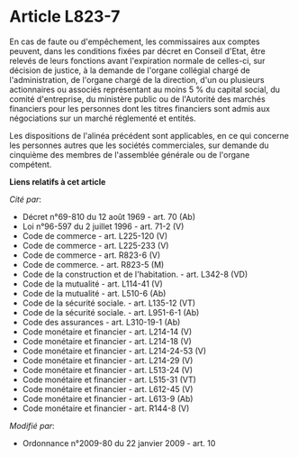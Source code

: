 # Article L823-7

En cas de faute ou d'empêchement, les commissaires aux comptes peuvent, dans les conditions fixées par décret en Conseil
d'Etat, être relevés de leurs fonctions avant l'expiration normale de celles-ci, sur décision de justice, à la demande de
l'organe collégial chargé de l'administration, de l'organe chargé de la direction, d'un ou plusieurs actionnaires ou associés
représentant au moins 5 % du capital social, du comité d'entreprise, du ministère public ou de l'Autorité des marchés
financiers pour les personnes      dont les titres financiers sont admis aux négociations sur un marché réglementé et
entités. 

Les dispositions de l'alinéa précédent sont applicables, en ce qui concerne les personnes autres que les sociétés
commerciales, sur demande du cinquième des membres de l'assemblée générale ou de l'organe compétent.

**Liens relatifs à cet article**

_Cité par_:

  - Décret n°69-810 du 12 août 1969 - art. 70 (Ab)
  - Loi n°96-597 du 2 juillet 1996 - art. 71-2 (V)
  - Code de commerce - art. L225-120 (V)
  - Code de commerce - art. L225-233 (V)
  - Code de commerce - art. R823-6 (V)
  - Code de commerce. - art. R823-5 (M)
  - Code de la construction et de l'habitation. - art. L342-8 (VD)
  - Code de la mutualité - art. L114-41 (V)
  - Code de la mutualité - art. L510-6 (Ab)
  - Code de la sécurité sociale. - art. L135-12 (VT)
  - Code de la sécurité sociale. - art. L951-6-1 (Ab)
  - Code des assurances - art. L310-19-1 (Ab)
  - Code monétaire et financier - art. L214-14 (V)
  - Code monétaire et financier - art. L214-18 (V)
  - Code monétaire et financier - art. L214-24-53 (V)
  - Code monétaire et financier - art. L214-29 (V)
  - Code monétaire et financier - art. L513-24 (V)
  - Code monétaire et financier - art. L515-31 (VT)
  - Code monétaire et financier - art. L612-45 (V)
  - Code monétaire et financier - art. L613-9 (Ab)
  - Code monétaire et financier - art. R144-8 (V)

_Modifié par_:

  - Ordonnance n°2009-80 du 22 janvier 2009 - art. 10
